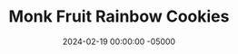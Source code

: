 ---
layout: post
title: "Monk Fruit Rainbow Cookies"
date:   2024-02-19 00:00:00 -05000
categories: 
- Recipes
- Healthier Dessert
permalink: /recipes/rainbow-cookies
image: /assets/Food/Healthier Dessert/Rainbow/rainbow-cover.jpg
ing: rainbow-ing
facts: rainbow-facts
Prep: 120
Rest: 
Cook: 10
Source1: 
Source2: 
Description: I love rainbow cookies, so making a healthier version was something I was excited to tackle. Seeing the 3 sticks of butter in the original recipe was enough to make me cautious eating them, just like anyone who has made cheesecake could tell you about the amount of creme cheese in there. I've decided to swap the sugar, flour, and butter for monk fruit, oat flour, and applesauce, as well as opt for a homemade sugar free jam.
Instructions: 
- Preheat the oven to 350F, and line 3 8x8 sheets with parchment paper. Spray the paper as well

- In a food processor or blender, blend together all the cookie ingredients (almond butter, granulated monk fruit, applesauce, yogurt, almond milk, egg yolks, almond extract, baking powder, salt, and oats) except the egg whites. Do include the yolks though. Transfer to a bowl and set aside.  Optionally, you can add in 1/2 tsp (2.5 g) of butter extract or cake batter extract<br><br>

- In a medium glass or metal bowl, beat the egg whites with a hand mixer until you have stiff peaks. Fold the egg whites into the cookie batter<br><br>

- Prepare 2 other large bowls for dying the batter. Evenly spread the batter across your 3 bowls. Dye one red, one green, and the final one yellow<br><br>
- <center><img src="/assets/Food/Healthier Dessert/Rainbow/rainbow-4.jpg" alt="" class="instruction-image"></center><br>

- Transfer the batters into separate pans. Bake at 350F for 8 minutes. Remove from the pan, and let cool completely on a wire rack. I only have 1 8" pan, so I'll be doing it in 3 batches<br><br>
- <center><img src="/assets/Food/Healthier Dessert/Rainbow/rainbow-5.jpg" alt="" class="instruction-image"></center><br>

- Once totally cooled, spread half your jam on top of the green layer. Place the yellow layer on top of the green layer, and spread the other half of the jam on top of the yellow layer. Place the red layer on top<br><br>

- Wrap the entire cake in plastic wrap. Place on a cookie sheet, and place a weight on top of it. I used another baking pan with my 10lb ankle weights on top of them. Refrigerate for at least 4 hours, or overnight<br><br>
- <center><img src="/assets/Food/Healthier Dessert/Rainbow/rainbow-7.jpg" alt="" class="instruction-image"></center><br>

- The next day, remove the plastic, and flip the cake onto a cutting board or wire rack<br><br>

- Make just half of the chocolate (half the amounds of melted coconut oil, cocoa powder, liquid stevia, and salt), and spread onto the top layer of the cake. Chill in the refrigerator until the chocolate is firm, at least 30 minutes<br><br>

- Flip the cake and repeat with the other half of the chocolate on the other side. Again, chill to harden the chocolate, at least 30 minutes<br><br>

- Once cooled, cut the cake into about 1 inch squares.  Flash freeze before storing in a container in the freezer<br><br>
- <center><img src="/assets/Food/Healthier Dessert/Rainbow/rainbow-11.jpg" alt="" class="instruction-image"></center><br>
---